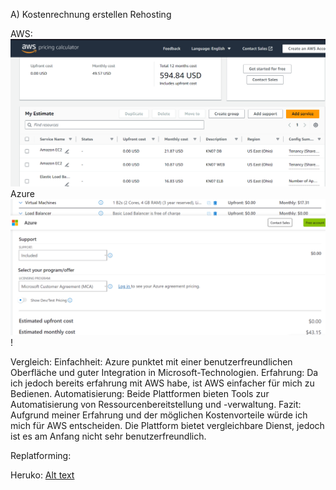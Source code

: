 A) Kostenrechnung erstellen
Rehosting

AWS:
![Alt text](AWS-KN07-Abgabe1.png)
Azure
![Alt text](image.png)!

Vergleich:
Einfachheit: Azure punktet mit einer benutzerfreundlichen Oberfläche und guter Integration in Microsoft-Technologien.
Erfahrung: Da ich jedoch bereits erfahrung mit AWS habe, ist AWS einfacher für mich zu Bedienen.
Automatisierung: Beide Plattformen bieten Tools zur Automatisierung von Ressourcenbereitstellung und -verwaltung.
Fazit:
Aufgrund meiner Erfahrung und der möglichen Kostenvorteile würde ich mich für AWS entscheiden. Die Plattform bietet vergleichbare Dienst, jedoch ist es am Anfang nicht sehr benutzerfreundlich.

Replatforming:

Heruko:
[Alt text](image-1.png)
